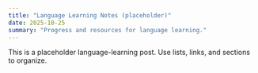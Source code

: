 ```yaml
---
title: "Language Learning Notes (placeholder)"
date: 2025-10-25
summary: "Progress and resources for language learning."
---
```

This is a placeholder language-learning post. Use lists, links, and sections to organize.
